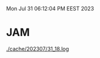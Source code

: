 Mon Jul 31 06:12:04 PM EEST 2023
# JAM
<a href='./cache/202307/31_18.log'>./cache/202307/31_18.log</a>
